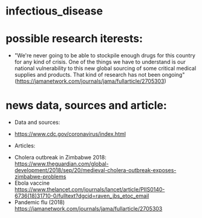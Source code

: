 # infectious_disease

# possible research iterests:
- "We're never going to be able to stockpile enough drugs for this country for any kind of crisis. One of the things we have to understand is our national vulnerability to this new global sourcing of some critical medical supplies and products. That kind of research has not been ongoing" (https://jamanetwork.com/journals/jama/fullarticle/2705303)

# news data, sources and article:

* Data and sources:
- https://www.cdc.gov/coronavirus/index.html

* Articles:
- Cholera outbreak in Zimbabwe 2018: https://www.theguardian.com/global-development/2018/sep/20/medieval-cholera-outbreak-exposes-zimbabwe-problems
- Ebola vaccine https://www.thelancet.com/journals/lancet/article/PIIS0140-6736(18)31710-0/fulltext?dgcid=raven_jbs_etoc_email
- Pandemic flu (2018) https://jamanetwork.com/journals/jama/fullarticle/2705303
